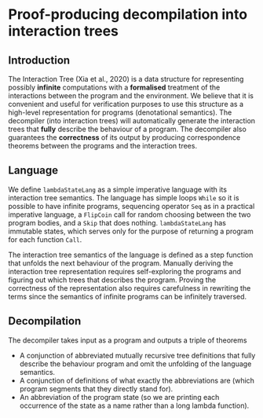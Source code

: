 # Proof-producing decompilation into interaction trees

## Introduction
The Interaction Tree (Xia et al., 2020) is a data structure for representing possibly __infinite__ computations with a __formalised__ treatment of the interactions between the program and the environment. We believe that it is convenient and useful for verification purposes to use this structure as a high-level representation for programs (denotational semantics). The decompiler (into interaction trees) will automatically generate the interaction trees that __fully__ describe the behaviour of a program. The decompiler also guarantees the __correctness__ of its output by producing correspondence theorems between the programs and the interaction trees.

## Language
We define `lambdaStateLang` as a simple imperative language with its interaction tree semantics. The language has simple loops `While` so it is possible to have infinite programs, sequencing operator `Seq` as in a practical imperative language, a `FlipCoin` call for random choosing between the two program bodies, and a `Skip` that does nothing. `lambdaStateLang` has immutable states, which serves only for the purpose of returning a program for each function `Call`.

The interaction tree semantics of the language is defined as a step function that unfolds the next behaviour of the program. Manually deriving the interaction tree representation requires self-exploring the programs and figuring out which trees that describes the program. Proving the correctness of the representation also requires carefulness in rewriting the terms since the semantics of infinite programs can be infinitely traversed.

## Decompilation
The decompiler takes input as a program and outputs a triple of theorems
- A conjunction of abbreviated mutually recursive tree definitions that fully describe the behaviour program and omit the unfolding of the language semantics.
- A conjunction of definitions of what exactly the abbreviations are (which program segments that they directly stand for).
- An abbreviation of the program state (so we are printing each occurrence of the state as a name rather than a long lambda function).